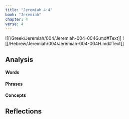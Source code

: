 ```yaml
---
title: "Jeremiah 4:4"
book: "Jeremiah"
chapter: 4
verse: 4
---
```

![[/Greek/Jeremiah/004/Jeremiah-004-004G.md#Text]]
![[/Hebrew/Jeremiah/004/Jeremiah-004-004H.md#Text]]

## Analysis

#### Words

#### Phrases

#### Concepts

## Reflections
